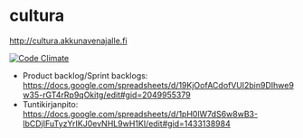 # cultura
http://cultura.akkunavenajalle.fi

[![Code Climate](https://codeclimate.com/github/Bottaajat/cultura/badges/gpa.svg)](https://codeclimate.com/github/Bottaajat/cultura)

* Product backlog/Sprint backlogs: https://docs.google.com/spreadsheets/d/19KjOofACdofVUl2bin9DIhwe9w35-rGT4rRp9qOkitg/edit#gid=2049955379
* Tuntikirjanpito: https://docs.google.com/spreadsheets/d/1pH0lW7dS6w8wB3-lbCDjIFuTyzYrIKJ0evNHL9wH1KI/edit#gid=1433138984
